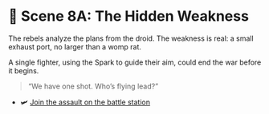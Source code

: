 
# 🌠 Scene 8A: The Hidden Weakness

The rebels analyze the plans from the droid. The weakness is real: a small exhaust port, no larger than a womp rat.

A single fighter, using the Spark to guide their aim, could end the war before it begins.

> “We have one shot. Who’s flying lead?”

- 🛩️ [Join the assault on the battle station](./scene9A.md)
